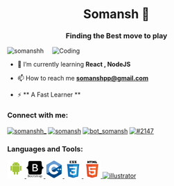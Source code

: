<h1 align="center">Somansh 👋</h1>
<h3 align="center">Finding the Best move to play</h3>
<img align="right" alt="Coding" width="400" src="https://cdn.dribbble.com/users/1162077/screenshots/3848914/programmer.gif">

<p align="left"> <img src="https://komarev.com/ghpvc/?username=somanshh&label=Profile%20views&color=0e75b6&style=flat" alt="somanshh" /> </p>

- 🌱 I’m currently learning **React , NodeJS**

- 📫 How to reach me **somanshpp@gmail.com**

- ⚡  ** A Fast Learner **

<h3 align="left">Connect with me:</h3>
<p align="left">
<a href="https://instagram.com/somanshh_" target="blank"><img align="center" src="https://raw.githubusercontent.com/rahuldkjain/github-profile-readme-generator/master/src/images/icons/Social/instagram.svg" alt="somanshh_" height="30" width="40" /></a>
<a href="https://www.codechef.com/users/somansh" target="blank"><img align="center" src="https://cdn.jsdelivr.net/npm/simple-icons@3.1.0/icons/codechef.svg" alt="somansh" height="30" width="40" /></a>
<a href="https://www.leetcode.com/bot_somansh" target="blank"><img align="center" src="https://raw.githubusercontent.com/rahuldkjain/github-profile-readme-generator/master/src/images/icons/Social/leet-code.svg" alt="bot_somansh" height="30" width="40" /></a>
<a href="https://discord.gg/#2147" target="blank"><img align="center" src="https://raw.githubusercontent.com/rahuldkjain/github-profile-readme-generator/master/src/images/icons/Social/discord.svg" alt="#2147" height="30" width="40" /></a>
</p>

<h3 align="left">Languages and Tools:</h3>
<p align="left"> <a href="https://developer.android.com" target="_blank" rel="noreferrer"> <img src="https://raw.githubusercontent.com/devicons/devicon/master/icons/android/android-original-wordmark.svg" alt="android" width="40" height="40"/> </a> <a href="https://getbootstrap.com" target="_blank" rel="noreferrer"> <img src="https://raw.githubusercontent.com/devicons/devicon/master/icons/bootstrap/bootstrap-plain-wordmark.svg" alt="bootstrap" width="40" height="40"/> <a href="https://www.w3schools.com/cpp/" target="_blank" rel="noreferrer"> <img src="https://raw.githubusercontent.com/devicons/devicon/master/icons/cplusplus/cplusplus-original.svg" alt="cplusplus" width="40" height="40"/> </a> <a href="https://www.w3schools.com/css/" target="_blank" rel="noreferrer"> <img src="https://raw.githubusercontent.com/devicons/devicon/master/icons/css3/css3-original-wordmark.svg" alt="css3" width="40" height="40"/> </a> <a href="https://www.w3.org/html/" target="_blank" rel="noreferrer"> <img src="https://raw.githubusercontent.com/devicons/devicon/master/icons/html5/html5-original-wordmark.svg" alt="html5" width="40" height="40"/> </a> <a href="https://www.adobe.com/in/products/illustrator.html" target="_blank" rel="noreferrer"> <img src="https://www.vectorlogo.zone/logos/adobe_illustrator/adobe_illustrator-icon.svg" alt="illustrator" width="40" height="40"/> </a> <a href="https://www.java.com" target="_blank" rel="noreferrer"> </a> </p>

<!-- <p><img align="end" src="https://github-readme-streak-stats.herokuapp.com/?user=somanshh&" alt="somanshh" /></p> -->

